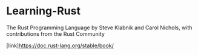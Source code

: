 # Learning-Rust

The Rust Programming Language
by Steve Klabnik and Carol Nichols, with contributions from the Rust Community

 [link]https://doc.rust-lang.org/stable/book/
